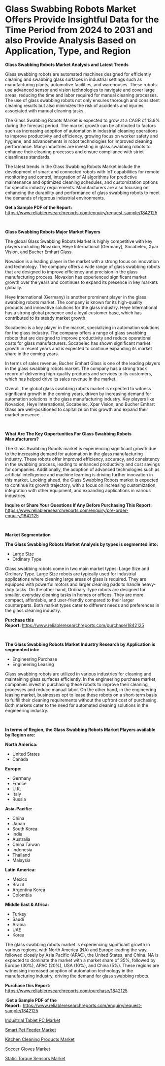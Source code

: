 <p><h1>Glass Swabbing Robots Market Offers Provide Insightful Data for the Time Period from 2024 to 2031 and also Provide Analysis Based on Application, Type, and Region</h1></p><p><strong>Glass Swabbing Robots Market Analysis and Latest Trends</strong></p>
<p><p>Glass swabbing robots are automated machines designed for efficiently cleaning and swabbing glass surfaces in industrial settings such as manufacturing plants, automotive facilities, and warehouses. These robots use advanced sensor and vision technologies to navigate and cover large areas, reducing the time and labor required for manual cleaning processes. The use of glass swabbing robots not only ensures thorough and consistent cleaning results but also minimizes the risk of accidents and injuries associated with manual cleaning tasks.</p><p>The Glass Swabbing Robots Market is expected to grow at a CAGR of 13.9% during the forecast period. The market growth can be attributed to factors such as increasing adoption of automation in industrial cleaning operations to improve productivity and efficiency, growing focus on worker safety and hygiene, and advancements in robot technologies for improved cleaning performance. Many industries are investing in glass swabbing robots to enhance their cleaning processes and ensure compliance with strict cleanliness standards.</p><p>The latest trends in the Glass Swabbing Robots Market include the development of smart and connected robots with IoT capabilities for remote monitoring and control, integration of AI algorithms for predictive maintenance and optimized cleaning schedules, and customization options for specific industry requirements. Manufacturers are also focusing on enhancing the durability and performance of glass swabbing robots to meet the demands of rigorous industrial environments.</p></p>
<p><strong>Get a Sample PDF of the Report:&nbsp;</strong> <a href="https://www.reliableresearchreports.com/enquiry/request-sample/1842125">https://www.reliableresearchreports.com/enquiry/request-sample/1842125</a></p>
<p>&nbsp;</p>
<p><strong>Glass Swabbing Robots Major Market Players</strong></p>
<p><p>The global Glass Swabbing Robots Market is highly competitive with key players including Novaxion, Heye International (Germany), Socabelec, Xpar Vision, and Bucher Emhart Glass. </p><p>Novaxion is a leading player in the market with a strong focus on innovation and technology. The company offers a wide range of glass swabbing robots that are designed to improve efficiency and precision in the glass manufacturing process. Novaxion has experienced significant market growth over the years and continues to expand its presence in key markets globally.</p><p>Heye International (Germany) is another prominent player in the glass swabbing robots market. The company is known for its high-quality products and innovative solutions for the glass industry. Heye International has a strong global presence and a loyal customer base, which has contributed to its steady market growth.</p><p>Socabelec is a key player in the market, specializing in automation solutions for the glass industry. The company offers a range of glass swabbing robots that are designed to improve productivity and reduce operational costs for glass manufacturers. Socabelec has shown significant market growth in recent years and is expected to continue expanding its market share in the coming years.</p><p>In terms of sales revenue, Bucher Emhart Glass is one of the leading players in the glass swabbing robots market. The company has a strong track record of delivering high-quality products and services to its customers, which has helped drive its sales revenue in the market.</p><p>Overall, the global glass swabbing robots market is expected to witness significant growth in the coming years, driven by increasing demand for automation solutions in the glass manufacturing industry. Key players like Novaxion, Heye International, Socabelec, Xpar Vision, and Bucher Emhart Glass are well-positioned to capitalize on this growth and expand their market presence.</p></p>
<p>&nbsp;</p>
<p><strong>What Are The Key Opportunities For Glass Swabbing Robots Manufacturers?</strong></p>
<p><p>The Glass Swabbing Robots market is experiencing significant growth due to the increasing demand for automation in the glass manufacturing industry. These robots offer improved efficiency, accuracy, and consistency in the swabbing process, leading to enhanced productivity and cost savings for companies. Additionally, the adoption of advanced technologies such as artificial intelligence and machine learning is driving further innovation in this market. Looking ahead, the Glass Swabbing Robots market is expected to continue its growth trajectory, with a focus on increasing customization, integration with other equipment, and expanding applications in various industries.</p></p>
<p><strong>Inquire or Share Your Questions If Any Before Purchasing This Report:</strong> <a href="https://www.reliableresearchreports.com/enquiry/pre-order-enquiry/1842125">https://www.reliableresearchreports.com/enquiry/pre-order-enquiry/1842125</a></p>
<p>&nbsp;</p>
<p><strong>Market Segmentation</strong></p>
<p><strong>The Glass Swabbing Robots Market Analysis by types is segmented into:</strong></p>
<p><ul><li>Large Size</li><li>Ordinary Type</li></ul></p>
<p><p>Glass swabbing robots come in two main market types: Large Size and Ordinary Type. Large Size robots are typically used for industrial applications where cleaning large areas of glass is required. They are equipped with powerful motors and larger cleaning pads to handle heavy-duty tasks. On the other hand, Ordinary Type robots are designed for smaller, everyday cleaning tasks in homes or offices. They are more compact, affordable, and user-friendly compared to their larger counterparts. Both market types cater to different needs and preferences in the glass cleaning industry.</p></p>
<p><strong>Purchase this Report:&nbsp;</strong><a href="https://www.reliableresearchreports.com/purchase/1842125">https://www.reliableresearchreports.com/purchase/1842125</a></p>
<p>&nbsp;</p>
<p><strong>The Glass Swabbing Robots Market Industry Research by Application is segmented into:</strong></p>
<p><ul><li>Engineering Purchase</li><li>Engineering Leasing</li></ul></p>
<p><p>Glass swabbing robots are utilized in various industries for cleaning and maintaining glass surfaces efficiently. In the engineering purchase market, companies invest in purchasing these robots to improve their cleaning processes and reduce manual labor. On the other hand, in the engineering leasing market, businesses opt to lease these robots on a short-term basis to fulfill their cleaning requirements without the upfront cost of purchasing. Both markets cater to the need for automated cleaning solutions in the engineering industry.</p></p>
<p>&nbsp;</p>
<p><strong>In terms of Region, the Glass Swabbing Robots Market Players available by Region are:</strong></p>
<p>
    <p> <strong> North America: </strong>
        <ul>
            <li>United States</li>
            <li>Canada</li>
        </ul>
        </p> 
    <p> <strong> Europe: </strong>
        <ul>
            <li>Germany</li>
            <li>France</li>
            <li>U.K.</li>
            <li>Italy</li>
            <li>Russia</li>
        </ul>
        </p> 
    <p> <strong> Asia-Pacific: </strong>
        <ul>
            <li>China</li>
            <li>Japan</li>
            <li>South Korea</li>
            <li>India</li>
            <li>Australia</li>
            <li>China Taiwan</li>
            <li>Indonesia</li>
            <li>Thailand</li>
            <li>Malaysia</li>
        </ul>
        </p> 
    <p> <strong> Latin America: </strong>
        <ul>
            <li>Mexico</li>
            <li>Brazil</li>
            <li>Argentina Korea</li>
            <li>Colombia</li>
        </ul>
        </p> 
    <p> <strong> Middle East & Africa: </strong>
        <ul>
            <li>Turkey</li>
            <li>Saudi</li>
            <li>Arabia</li>
            <li>UAE</li>
            <li>Korea</li>
        </ul>
    </p>
    </p>
<p><p>The glass swabbing robots market is experiencing significant growth in various regions, with North America (NA) and Europe leading the way, followed closely by Asia Pacific (APAC), the United States, and China. NA is expected to dominate the market with a market share of 35%, followed by Europe (30%), APAC (20%), USA (10%), and China (5%). These regions are witnessing increased adoption of automation technology in the manufacturing industry, driving the demand for glass swabbing robots.</p></p>
<p><strong>Purchase this Report: </strong><a href="https://www.reliableresearchreports.com/purchase/1842125">https://www.reliableresearchreports.com/purchase/1842125</a></p>
<p>&nbsp;<strong>Get a Sample PDF of the Report:&nbsp;&nbsp;</strong><a href="https://www.reliableresearchreports.com/enquiry/request-sample/1842125">https://www.reliableresearchreports.com/enquiry/request-sample/1842125</a></p>
<p><strong></strong></p>
<p><p><a href="https://medium.com/@nasiradams2018/industrial-tablet-pc-market-outlook-industry-overview-and-forecast-2024-to-2031-3cd294b409e2">Industrial Tablet PC Market</a></p><p><a href="https://medium.com/@nathanpatel65/smart-pet-feeder-market-report-reveals-the-latest-trends-and-growth-opportunities-of-this-market-53ba8aeeeb70">Smart Pet Feeder Market</a></p><p><a href="https://medium.com/@nathanpatel65/kitchen-cleaning-products-market-size-cagr-trends-2024-2030-87c86f07b391">Kitchen Cleaning Products Market</a></p><p><a href="https://medium.com/@nathanpatel65/soccer-gloves-nbsp-market-focuses-on-market-share-size-and-projected-forecast-till-2031-a4373f7cc7aa">Soccer Gloves Market</a></p><p><a href="https://medium.com/@nasiradams2018/static-torque-sensors-market-size-cagr-trends-2024-2030-35e774923941">Static Torque Sensors Market</a></p></p>